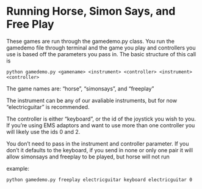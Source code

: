 # Running Horse, Simon Says, and Free Play #

These games are run through the gamedemo.py class. You run the gamedemo file through terminal and the game you play and controllers you use is based off the parameters you pass in. The basic structure of this call is

```
python gamedemo.py <gamename> <instrument> <controller> <instrument> <controller>
```

The game names are: “horse”, “simonsays”, and “freeplay”

The instrument can be any of our avaliable instruments, but for now “electricguitar” is recommended.

The controller is either “keyboard”, or the id of the joystick you wish to you. If you’re using EMS adaptors and want to use more than one controller you will likely use the ids 0 and 2.

You don’t need to pass in the instrument and controller parameter. If you don’t it defaults to the keyboard, if you send in none or only one pair it will allow simonsays and freeplay to be played, but horse will not run

example:
```
python gamedemo.py freeplay electricguitar keyboard electricguitar 0
```